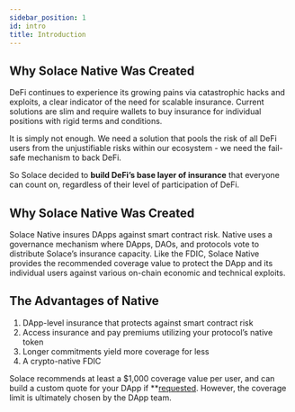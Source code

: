 ```yaml
---
sidebar_position: 1
id: intro
title: Introduction
---
```


## Why Solace Native Was Created

DeFi continues to experience its growing pains via catastrophic hacks and exploits, a clear indicator of the need for scalable insurance. Current solutions are slim and require wallets to buy insurance for individual positions with rigid terms and conditions. 

It is simply not enough. We need a solution that pools the risk of all DeFi users from the unjustifiable risks within our ecosystem - we need the fail-safe mechanism to back DeFi. 

So Solace decided to **build DeFi’s base layer of insurance** that everyone can count on, regardless of their level of participation of DeFi.

## Why Solace Native Was Created

Solace Native insures DApps against smart contract risk. Native uses a governance mechanism where DApps, DAOs, and protocols vote to distribute Solace’s insurance capacity. Like the FDIC, Solace Native provides the recommended coverage value to protect the DApp and its individual users against various on-chain economic and technical exploits. 

## The Advantages of Native

1. DApp-level insurance that protects against smart contract risk
2. Access insurance and pay premiums utilizing your protocol’s native token
3. Longer commitments yield more coverage for less
4. A crypto-native FDIC

Solace recommends at least a $1,000 coverage value per user, and can build a custom quote for your DApp if **[requested](linl). However, the coverage limit is ultimately chosen by the DApp team. 


